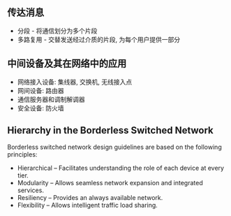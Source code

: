 ## 传达消息
- 分段 - 将通信划分为多个片段
- 多路复用 - 交替发送经过介质的片段, 为每个用户提供一部分

## 中间设备及其在网络中的应用
- 网络接入设备: 集线器, 交换机, 无线接入点
- 网间设备: 路由器
- 通信服务器和调制解调器
- 安全设备: 防火墙



## Hierarchy in the Borderless Switched Network

Borderless switched network design guidelines are based on the following principles:

- Hierarchical – Facilitates understanding the role of each device at every tier.
- Modularity – Allows seamless network expansion and integrated services.
- Resiliency – Provides an always available network.
- Flexibility – Allows intelligent traffic load sharing.